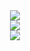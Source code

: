 <div align="center">
    <img src="https://github-readme-stats.vercel.app/api/top-langs/?username=ahmedelbahri&layout=compact&card_width=445px&custom_title=Used&nbsp;Languages&theme=dark"/>
    <br>
    <img src="https://github-readme-stats.vercel.app/api?username=ahmedelbahri&show_icons=true&theme=dark&include_all_commits=true&count_private=true"/>
    <br>
    <img src="https://github-readme-stats.vercel.app/api/wakatime?username=ahmedelbahri&layout=compact&theme=dark"/>
</div>
